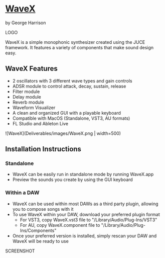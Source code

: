# [WaveX](https://georgeh02.github.io/WaveX/)
by George Harrison

LOGO

WaveX is a simple monophonic synthesizer created using the JUCE framework.
It features a variety of components that make sound design easy.

## WaveX Features
- 2 oscillators with 3 different wave types and gain controls
- ADSR module to control attack, decay, sustain, release
- Filter module
- Delay module
- Reverb module
- Waveform Visualizer
- A clean and organized GUI with a playable keyboard
- Compatible with MacOS (Standalone, VST3, AU formats)
- FL Studio and Ableton Live

![WaveX](Deliverables/images/WaveX.png | width=500)

## Installation Instructions
### Standalone
- WaveX can be easily run in standalone mode by running WaveX.app
- Preview the sounds you create by using the GUI keyboard

### Within a DAW
- WaveX can be used within most DAWs as a third party plugin, allowing you to compose songs with it
- To use WaveX within your DAW, download your preferred plugin format
    - For VST3, copy WaveX.vst3 file to "/Library/Audio/Plug-Ins/VST3"
    - For AU, copy WaveX.component file to "/Library/Audio/Plug-Ins/Components"
- Once your preferred version is installed, simply rescan your DAW and WaveX will be ready to use

SCREENSHOT
